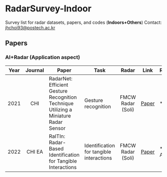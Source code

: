 # RadarSurvey-Indoor
Survey list for radar datasets, papers, and codes (**Indoors+Others**)
Contact: jhchoi93@postech.ac.kr

<!--Paper-->
## Papers
### AI+Radar (Application aspect)
| Year | Journal | Paper | Task | Radar | Link | Remarks |
| :----: | :----: | ---- | ---- | :----: | :----: | :---- |
| 2021 | CHI | RadarNet: Efficient Gesture Recognition Technique Utilizing a Miniature Radar Sensor | Gesture recognition | FMCW Radar (Soli) | [Paper](https://dl.acm.org/doi/abs/10.1145/3411764.3445367) | * Google |
| 2022 | CHI EA | RaITIn: Radar-Based Identification for Tangible Interactions | Identification for tangible interactions | FMCW Radar (Soli) | [Paper](https://dl.acm.org/doi/abs/10.1145/3491101.3519808) | * Univ. Auckland |
